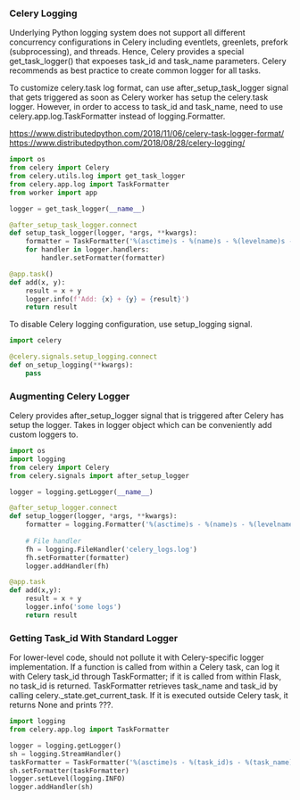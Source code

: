 ### Celery Logging
Underlying Python logging system does not support all different concurrency configurations in Celery including eventlets, greenlets, prefork (subprocessing), and threads. Hence, Celery provides a special get_task_logger() that expoeses task_id and task_name parameters. Celery recommends as best practice to create common logger for all tasks.

To customize celery.task log format, can use after_setup_task_logger signal that gets triggered as soon as Celery worker has setup the celery.task logger. However, in order to access to task_id and task_name, need to use celery.app.log.TaskFormatter instead of logging.Formatter.

https://www.distributedpython.com/2018/11/06/celery-task-logger-format/
https://www.distributedpython.com/2018/08/28/celery-logging/

```python
import os
from celery import Celery
from celery.utils.log import get_task_logger
from celery.app.log import TaskFormatter
from worker import app

logger = get_task_logger(__name__)

@after_setup_task_logger.connect
def setup_task_logger(logger, *args, **kwargs):
    formatter = TaskFormatter('%(asctime)s - %(name)s - %(levelname)s - %(message)s')
    for handler in logger.handlers:
        handler.setFormatter(formatter)

@app.task()
def add(x, y):
    result = x + y
    logger.info(f'Add: {x} + {y} = {result}')
    return result
```

To disable Celery logging configuration, use setup_logging signal.

```py
import celery

@celery.signals.setup_logging.connect
def on_setup_logging(**kwargs):
    pass
```

### Augmenting Celery Logger
Celery provides after_setup_logger signal that is triggered after Celery has setup the logger. Takes in logger object which can be conveniently add custom loggers to.

```py
import os
import logging
from celery import Celery
from celery.signals import after_setup_logger

logger = logging.getLogger(__name__)

@after_setup_logger.connect
def setup_logger(logger, *args, **kwargs):
    formatter = logging.Formatter('%(asctime)s - %(name)s - %(levelname)s - %(message)s')
    
    # File handler
    fh = logging.FileHandler('celery_logs.log')
    fh.setFormatter(formatter)
    logger.addHandler(fh)

@app.task
def add(x,y):
    result = x + y
    logger.info('some logs')
    return result
```

### Getting Task_id With Standard Logger
For lower-level code, should not pollute it with Celery-specific logger implementation. If a function is called from within a Celery task, can log it with Celery task_id through TaskFormatter; if it is called from within Flask, no task_id is returned. TaskFormatter retrieves task_name and task_id by calling celery.\_state.get\_current\_task. If it is executed outside Celery task, it returns None and prints ???.

```py
import logging
from celery.app.log import TaskFormatter

logger = logging.getLogger()
sh = logging.StreamHandler()
taskFormatter = TaskFormatter('%(asctime)s - %(task_id)s - %(task_name)s - %(name)s - %(levelname)s - %(message)s')
sh.setFormatter(taskFormatter)
logger.setLevel(logging.INFO)
logger.addHandler(sh)
```
